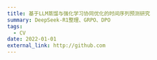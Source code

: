```yaml
---
title: 基于LLM蒸馏与强化学习协同优化的时间序列预测研究
summary: DeepSeek-R1整理、GRPO、DPO
tags:
  - CV
date: 2022-01-01
external_link: http://github.com
---
```

